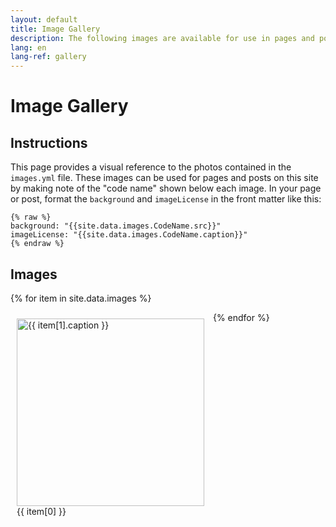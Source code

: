 ```yaml
---
layout: default
title: Image Gallery
description: The following images are available for use in pages and posts on this site.
lang: en
lang-ref: gallery
---
```

# Image Gallery

## Instructions
This page provides a visual reference to the photos contained in the `images.yml` file. These images can be used for pages and posts on this site by making note of the "code name" shown below each image. In your page or post, format the `background` and `imageLicense` in the front matter like this:

```
{% raw %}
background: "{{site.data.images.CodeName.src}}"
imageLicense: "{{site.data.images.CodeName.caption}}"
{% endraw %}
```

## Images
{% for item in site.data.images %}
  <figure style="display: inline-block; width: 300px; height: auto; margin: 10px; vertical-align: top;">
	  <img src="{{ item[1].src }}" title="{{ item[1].caption }}" style="height: auto; width: 300px;"><br />
	  <figcaption>{{ item[0] }}</figcaption>
  </figure>
{% endfor %}
